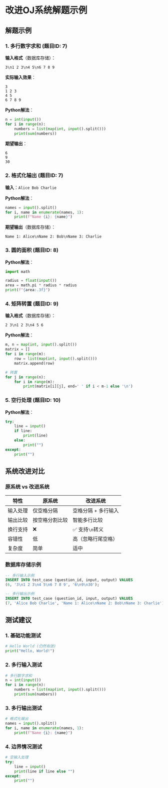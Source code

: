 # 改进OJ系统解题示例

## 解题示例

### 1. 多行数字求和 (题目ID: 7)

**输入格式**（数据库存储）：
```
3\n1 2 3\n4 5\n6 7 8 9
```

**实际输入效果**：
```
3
1 2 3
4 5
6 7 8 9
```

**Python解法**：
```python
n = int(input())
for i in range(n):
    numbers = list(map(int, input().split()))
    print(sum(numbers))
```

**期望输出**：
```
6
9
30
```

### 2. 格式化输出 (题目ID: 7)

**输入**：`Alice Bob Charlie`

**Python解法**：
```python
names = input().split()
for i, name in enumerate(names, 1):
    print(f"Name {i}: {name}")
```

**期望输出**（数据库存储）：
```
Name 1: Alice\nName 2: Bob\nName 3: Charlie
```

### 3. 圆的面积 (题目ID: 8)

**Python解法**：
```python
import math

radius = float(input())
area = math.pi * radius * radius
print(f"{area:.3f}")
```

### 4. 矩阵转置 (题目ID: 9)

**输入格式**（数据库存储）：
```
2 3\n1 2 3\n4 5 6
```

**Python解法**：
```python
m, n = map(int, input().split())
matrix = []
for i in range(m):
    row = list(map(int, input().split()))
    matrix.append(row)

# 转置
for j in range(n):
    for i in range(m):
        print(matrix[i][j], end=' ' if i < m-1 else '\n')
```

### 5. 空行处理 (题目ID: 10)

**Python解法**：
```python
try:
    line = input()
    if line:
        print(line)
    else:
        print("")
except:
    print("")
```

## 系统改进对比

### 原系统 vs 改进系统

| 特性 | 原系统 | 改进系统 |
|------|--------|----------|
| 输入处理 | 仅空格分隔 | 空格分隔 + 多行输入 |
| 输出比较 | 按空格分割比较 | 智能多行比较 |
| 换行支持 | ❌ | ✅ 支持`\n`转义 |
| 容错性 | 低 | 高（忽略行尾空格） |
| 复杂度 | 简单 | 适中 |

### 数据库存储示例

```sql
-- 多行输入示例
INSERT INTO test_case (question_id, input, output) VALUES
(6, '3\n1 2 3\n4 5\n6 7 8 9', '6\n9\n30');

-- 多行输出示例  
INSERT INTO test_case (question_id, input, output) VALUES
(7, 'Alice Bob Charlie', 'Name 1: Alice\nName 2: Bob\nName 3: Charlie');
```

## 测试建议

### 1. **基础功能测试**
```python
# Hello World (仍然有效)
print("Hello, World!")
```

### 2. **多行输入测试**
```python
# 多行数字求和
n = int(input())
for i in range(n):
    numbers = list(map(int, input().split()))
    print(sum(numbers))
```

### 3. **多行输出测试**
```python
# 格式化输出
names = input().split()
for i, name in enumerate(names, 1):
    print(f"Name {i}: {name}")
```

### 4. **边界情况测试**
```python
# 空输入处理
try:
    line = input()
    print(line if line else "")
except:
    print("")
```
